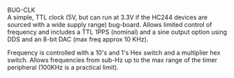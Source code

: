 BUG-CLK<br>
A simple, TTL clock (5V, but can run at 3.3V if the HC244 devices are sourced with a wide supply range) bug-board.  Allows limited control of frequency and includes a TTL 1PPS (nominal) and
a sine output option using DDS and an 8-bit DAC (max freq approx 10 KHz).

Frequency is controlled with a 10's and 1's Hex switch and a multiplier hex switch.  Allows frequencies from sub-Hz
up to the max range of the timer peripheral (100KHz is a practical limit).
